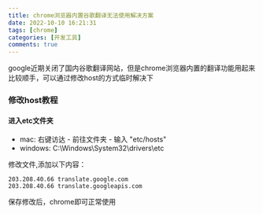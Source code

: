 ```yaml
---
title: chrome浏览器内置谷歌翻译无法使用解决方案
date: 2022-10-10 16:21:31
tags: [chrome]
categories: [开发工具]
comments: true
---
```


google近期关闭了国内谷歌翻译网站，但是chrome浏览器内置的翻译功能用起来比较顺手，可以通过修改host的方式临时解决下

### 修改host教程

#### 进入etc文件夹

+ mac: 右键访达 - 前往文件夹 - 输入 "etc/hosts"
+ windows: C:\Windows\System32\drivers\etc

修改文件,添加以下内容：

```
203.208.40.66 translate.google.com
203.208.40.66 translate.googleapis.com
```

保存修改后，chrome即可正常使用